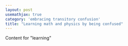 ```yaml
---
layout: post
usemathjax: true
category: 'embracing transitory confusion'
title: "Learning math and physics by being confused"
---
```


Content for "learning"

